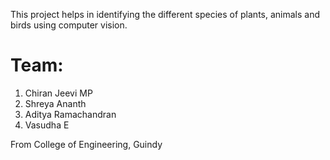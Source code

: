 This project helps in identifying the different species of plants, animals and birds using computer vision.

# Team:
1. Chiran Jeevi MP
2. Shreya Ananth
3. Aditya Ramachandran
4. Vasudha E

From College of Engineering, Guindy
